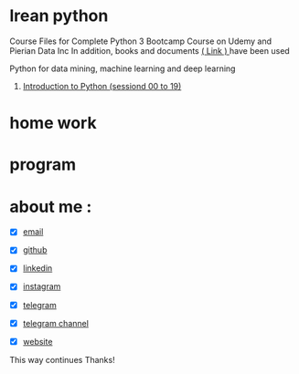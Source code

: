 # lrean python
Course Files for Complete Python 3 Bootcamp Course on Udemy and Pierian Data Inc 
In addition, books and documents [ ( Link ) ](https://github.com/sajjadesmaili/persian-zero-to-hero-python/tree/main/book) have been used

Python for data mining, machine learning and deep learning
1. [Introduction to Python (sessiond 00 to 19)](https://github.com/sajjadesmaili/persian-zero-to-hero-python)




# home work 



# program 













# about me : 
- [x] [email](questionsajjad@gmail.com)
- [x] [github](https://github.com/sajjadesmaili)
- [x] [linkedin](https://www.linkedin.com/in/sajjad-esmaili-ir/)
- [x] [instagram](https://www.instagram.com/sajjadesmaili_ir)
- [x] [telegram](www.t.me/sajjad_Esmaili_ir)
- [x] [telegram channel](www.t.me/gold_data	)
- [x] [website ](www.sajjadesmaili.ir/	)







This way continues
Thanks!
